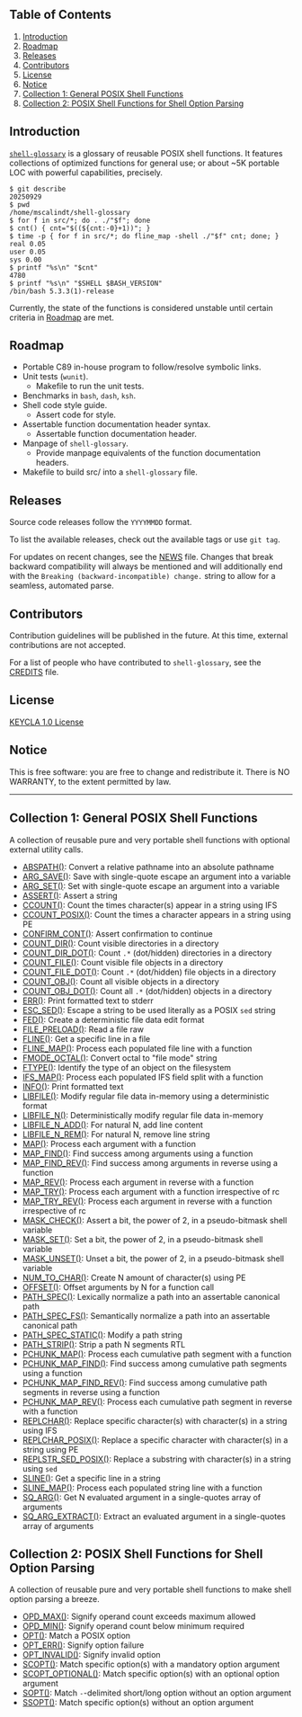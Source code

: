 ## Table of Contents

1. [Introduction](#introduction)
2. [Roadmap](#roadmap)
3. [Releases](#releases)
4. [Contributors](#contributors)
5. [License](#license)
6. [Notice](#notice)
7. [Collection 1: General POSIX Shell Functions](#collection-1-general-posix-shell-functions)
8. [Collection 2: POSIX Shell Functions for Shell Option Parsing](#collection-2-posix-shell-functions-for-shell-option-parsing)

## Introduction

[`shell-glossary`](https://github.com/mscalindt/shell-glossary) is a glossary
of reusable POSIX shell functions. It features collections of optimized
functions for general use; or about ~5K portable LOC with powerful
capabilities, precisely.

```
$ git describe
20250929
$ pwd
/home/mscalindt/shell-glossary
$ for f in src/*; do . ./"$f"; done
$ cnt() { cnt="$((${cnt:-0}+1))"; }
$ time -p { for f in src/*; do fline_map -shell ./"$f" cnt; done; }
real 0.05
user 0.05
sys 0.00
$ printf "%s\n" "$cnt"
4780
$ printf "%s\n" "$SHELL $BASH_VERSION"
/bin/bash 5.3.3(1)-release
```

Currently, the state of the functions is considered unstable until certain
criteria in [Roadmap](#roadmap) are met.

## Roadmap

* Portable C89 in-house program to follow/resolve symbolic links.
* Unit tests (`wunit`).
  * Makefile to run the unit tests.
* Benchmarks in `bash`, `dash`, `ksh`.
* Shell code style guide.
  * Assert code for style.
* Assertable function documentation header syntax.
  * Assertable function documentation header.
* Manpage of `shell-glossary`.
  * Provide manpage equivalents of the function documentation headers.
* Makefile to build src/ into a `shell-glossary` file.

## Releases

Source code releases follow the `YYYYMMDD` format.

To list the available releases, check out the available tags or use `git tag`.

For updates on recent changes, see the [NEWS](NEWS) file. Changes that break
backward compatibility will always be mentioned and will additionally end with
the `Breaking (backward-incompatible) change.` string to allow for a seamless,
automated parse.

## Contributors

Contribution guidelines will be published in the future. At this time,
external contributions are not accepted.

For a list of people who have contributed to `shell-glossary`,
see the [CREDITS](CREDITS) file.

## License

[KEYCLA 1.0 License](LICENSE)

## Notice

This is free software: you are free to change and redistribute it.
There is NO WARRANTY, to the extent permitted by law.

---

## Collection 1: General POSIX Shell Functions

A collection of reusable pure and very portable shell functions
with optional external utility calls.

- [ABSPATH()](src/abspath):
Convert a relative pathname into an absolute pathname
- [ARG_SAVE()](src/arg_save):
Save with single-quote escape an argument into a variable
- [ARG_SET()](src/arg_set):
Set with single-quote escape an argument into a variable
- [ASSERT()](src/assert):
Assert a string
- [CCOUNT()](src/ccount):
Count the times character(s) appear in a string using IFS
- [CCOUNT_POSIX()](src/ccount_posix):
Count the times a character appears in a string using PE
- [CONFIRM_CONT()](src/confirm_cont):
Assert confirmation to continue
- [COUNT_DIR()](src/count_dir):
Count visible directories in a directory
- [COUNT_DIR_DOT()](src/count_dir_dot):
Count `.*` (dot/hidden) directories in a directory
- [COUNT_FILE()](src/count_file):
Count visible file objects in a directory
- [COUNT_FILE_DOT()](src/count_file_dot):
Count `.*` (dot/hidden) file objects in a directory
- [COUNT_OBJ()](src/count_obj):
Count all visible objects in a directory
- [COUNT_OBJ_DOT()](src/count_obj_dot):
Count all `.*` (dot/hidden) objects in a directory
- [ERR()](src/err):
Print formatted text to stderr
- [ESC_SED()](src/esc_sed):
Escape a string to be used literally as a POSIX `sed` string
- [FED()](src/fed):
Create a deterministic file data edit format
- [FILE_PRELOAD()](src/file_preload):
Read a file raw
- [FLINE()](src/fline):
Get a specific line in a file
- [FLINE_MAP()](src/fline_map):
Process each populated file line with a function
- [FMODE_OCTAL()](src/fmode_octal):
Convert octal to "file mode" string
- [FTYPE()](src/ftype):
Identify the type of an object on the filesystem
- [IFS_MAP()](src/ifs_map):
Process each populated IFS field split with a function
- [INFO()](src/info):
Print formatted text
- [LIBFILE()](src/libfile):
Modify regular file data in-memory using a deterministic format
- [LIBFILE_N()](src/libfile_n):
Deterministically modify regular file data in-memory
- [LIBFILE_N_ADD()](src/libfile_n_add):
For natural N, add line content
- [LIBFILE_N_REM()](src/libfile_n_rem):
For natural N, remove line string
- [MAP()](src/map):
Process each argument with a function
- [MAP_FIND()](src/map_find):
Find success among arguments using a function
- [MAP_FIND_REV()](src/map_find_rev):
Find success among arguments in reverse using a function
- [MAP_REV()](src/map_rev):
Process each argument in reverse with a function
- [MAP_TRY()](src/map_try):
Process each argument with a function irrespective of rc
- [MAP_TRY_REV()](src/map_try_rev):
Process each argument in reverse with a function irrespective of rc
- [MASK_CHECK()](src/mask_check):
Assert a bit, the power of 2, in a pseudo-bitmask shell variable
- [MASK_SET()](src/mask_set):
Set a bit, the power of 2, in a pseudo-bitmask shell variable
- [MASK_UNSET()](src/mask_unset):
Unset a bit, the power of 2, in a pseudo-bitmask shell variable
- [NUM_TO_CHAR()](src/num_to_char):
Create N amount of character(s) using PE
- [OFFSET()](src/offset):
Offset arguments by N for a function call
- [PATH_SPEC()](src/path_spec):
Lexically normalize a path into an assertable canonical path
- [PATH_SPEC_FS()](src/path_spec_fs):
Semantically normalize a path into an assertable canonical path
- [PATH_SPEC_STATIC()](src/path_spec_static):
Modify a path string
- [PATH_STRIP()](src/path_strip):
Strip a path N segments RTL
- [PCHUNK_MAP()](src/pchunk_map):
Process each cumulative path segment with a function
- [PCHUNK_MAP_FIND()](src/pchunk_map_find):
Find success among cumulative path segments using a function
- [PCHUNK_MAP_FIND_REV()](src/pchunk_map_find_rev):
Find success among cumulative path segments in reverse using a function
- [PCHUNK_MAP_REV()](src/pchunk_map_rev):
Process each cumulative path segment in reverse with a function
- [REPLCHAR()](src/replchar):
Replace specific character(s) with character(s) in a string using IFS
- [REPLCHAR_POSIX()](src/replchar_posix):
Replace a specific character with character(s) in a string using PE
- [REPLSTR_SED_POSIX()](src/replstr_sed_posix):
Replace a substring with character(s) in a string using `sed`
- [SLINE()](src/sline):
Get a specific line in a string
- [SLINE_MAP()](src/sline_map):
Process each populated string line with a function
- [SQ_ARG()](src/sq_arg):
Get N evaluated argument in a single-quotes array of arguments
- [SQ_ARG_EXTRACT()](src/sq_arg_extract):
Extract an evaluated argument in a single-quotes array of arguments

## Collection 2: POSIX Shell Functions for Shell Option Parsing

A collection of reusable pure and very portable shell functions
to make shell option parsing a breeze.

- [OPD_MAX()](src/opd_max):
Signify operand count exceeds maximum allowed
- [OPD_MIN()](src/opd_min):
Signify operand count below minimum required
- [OPT()](src/opt):
Match a POSIX option
- [OPT_ERR()](src/opt_err):
Signify option failure
- [OPT_INVALID()](src/opt_invalid):
Signify invalid option
- [SCOPT()](src/scopt):
Match specific option(s) with a mandatory option argument
- [SCOPT_OPTIONAL()](src/scopt_optional):
Match specific option(s) with an optional option argument
- [SOPT()](src/sopt):
Match `-`-delimited short/long option without an option argument
- [SSOPT()](src/ssopt):
Match specific option(s) without an option argument
